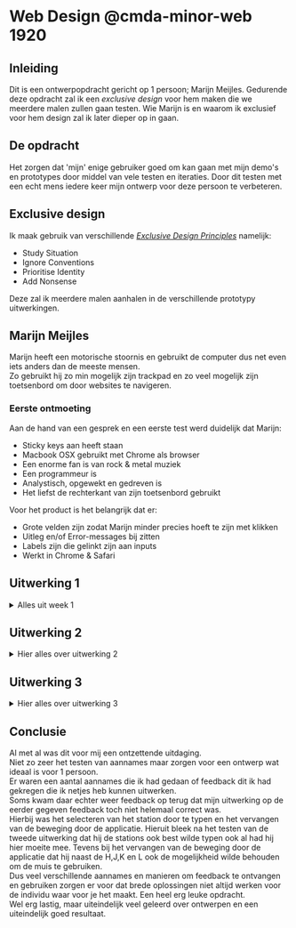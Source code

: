 # Web Design @cmda-minor-web 1920

## Inleiding

Dit is een ontwerpopdracht gericht op 1 persoon; Marijn Meijles.
Gedurende deze opdracht zal ik een _exclusive design_ voor hem maken die we meerdere malen zullen gaan testen.
Wie Marijn is en waarom ik exclusief voor hem design zal ik later dieper op in gaan.

## De opdracht

Het zorgen dat 'mijn' enige gebruiker goed om kan gaan met mijn demo's en prototypes door middel van vele testen en iteraties.
Door dit testen met een echt mens iedere keer mijn ontwerp voor deze persoon te verbeteren.

## Exclusive design

Ik maak gebruik van verschillende [_Exclusive Design Principles_](https://exclusive-design.vasilis.nl) namelijk:

- Study Situation
- Ignore Conventions
- Prioritise Identity
- Add Nonsense

Deze zal ik meerdere malen aanhalen in de verschillende prototypy uitwerkingen.

## Marijn Meijles

Marijn heeft een motorische stoornis en gebruikt de computer dus net even iets anders dan de meeste mensen.  
Zo gebruikt hij zo min mogelijk zijn trackpad en zo veel mogelijk zijn toetsenbord om door websites te navigeren.

### Eerste ontmoeting

Aan de hand van een gesprek en een eerste test werd duidelijk dat Marijn:

- Sticky keys aan heeft staan
- Macbook OSX gebruikt met Chrome als browser
- Een enorme fan is van rock & metal muziek
- Een programmeur is
- Analystisch, opgewekt en gedreven is
- Het liefst de rechterkant van zijn toetsenbord gebruikt

Voor het product is het belangrijk dat er:

- Grote velden zijn zodat Marijn minder precies hoeft te zijn met klikken
- Uitleg en/of Error-messages bij zitten
- Labels zijn die gelinkt zijn aan inputs
- Werkt in Chrome & Safari

## Uitwerking 1

<details>
<summary>Alles uit week 1</summary>

### Wat ik heb gedaan

Ik ga voor Marijn een product ontwerpen wat hem gaat helpen zijn treinreizen te plannen.  
Dit betekent dat ik waarschijnlijk aan de slag moet gaan met iets wat de datum voor hem moet selecteren, maar misschien kan ik dit op meerdere manieren oplossen.
En natuurlijk wil ik dat dit een variant word die Marijn echt kan gebruiken.

Ik heb een toffe achtergrond gemaakt van een soort metal logo met Marijns naam zowel als een monospace terminal achtige omgeving verder.
De hoop is dat Marijn het leuk vind om twee van zijn passies terug te zien in mijn werk.
Tot slot vul ik ook alvast vaste waarden in, zoals Eindhoven en Amsterdam.  
Aangezien dit is wat Marijn zelf het meeste zal gaan gebruiken.
Een klein beetje leuke nonsense natuurlijk, maar vooral om zijn identiteit terug te laten komen.

Verder heb ik gezorgd voor een grote duidelijk groene knop in de kleur 'terminal' groen, zoals je die misschien wel herkent van de groene tekst op de bekende zwarte achtergrond.
Dit is de hoofdinteractie dus vandaar duidelijk en goed gekleurd.
Onderin is een menu te vinden met daarin het overzicht van wat Marijn allemaal besloten heeft.  
Dit is tevens een klikbaar menu waar hij ten allen tijden terug kan gaan om dingen te veranderen.

Natuurlijk gaat een aantal van deze dingen volledig fout en ben ik aan het testen met aannames die ik eerder heb gedaan vanuit onze eerste ontmoeting.  
Zo heb ik alles klaar gemaakt zodat je er makkelijk door heen kan gaan met tab en enter.  
Ook heb ik functionaliteit toegevoegd met de pijltjes.
Momenteel is het alleen mogelijk 1 van deze twee te gebruiken, niet allebei tegelijk.

### Vragen bij het maken

Terwijl ik bezig was met mijn eerste testplan had ik een aantal ideeen en aannames.  
Een aantal hiervan heb ik verwerkt, sommige er van heb ik niet verwerkt en juist tijdens het testen gevraagd.
Of uit de testen van mijn medestudenten gehaald natuurlijk.

- Is Marijn zo geweldig dat hij weet in welke provincie de stad bevind die hij wilt bezoeken? Dan kan ik namelijk station selectie op provincie -> stad mogelijk maken.
- Welke manier van typen gebruikt Marijn of welke prefereert hij? Gebruikt hij iets zoals T9, een QWERTY-toetsenbord lay-out of het alfabet beginnend bij de A?
- Wil Marijn enkel de datum invullen of is de dag van de week ook relevant voor hem?
- Eindhoven als vast vertrek station en Amsterdam als vast aankomst?
- Er wordt bij de NS een keuze aangeboden voor 'toegankelijk reizen' zowel als extra overstaptijd. Maakt Marijn hier gebruik van?
- Wilt Marijn via bepaalde stations reizen of wilt hij enkel een start en aankomststation aangeven?
- Zijn er vaste waardes die Marijn makkelijker vind voor de dagen of uren?

### Testplan

Kan Marijn een reis plannen van Eindhoven naar Amsterdam.
Hieronder de vragen met antwoorden, overige feedback staat onder het kopje van volgende week.

##### Hoe werkt het invullen van de treinstations voor Marijn?

Kan hij dit goed met invul velden?

- Dit kan, maar typen is niet het allermakkelijkst voor Marijn
  Moet ik hier iets anders op verzinnen?
- Waarom niet :-)

##### Hoe werkt het invullen van de nummer velden?

Is omhoog/naar beneden te vervelend voor bijvoorbeeld 31 dagen van het jaar?

- Nee, dat is het niet
  Is het nodig dat hij weet welke dag van de week het is?
- Niet noodzakelijk

##### Kan hij het volledige prototype succesvol doorlopen?

Waar gaat het fout, zie ik hier makkelijke oplossingen voor?

- Meerdere dingen die 'fout' gaan. Opgeschreven als feedback

##### Hoe werken de pijltjes toetsen/enter toets als besturing?

Zijn er andere knoppen die Marijn prettiger vind/beter werken?

- H,J,K & L als besturing werkt het best.
- Tab functionaliteiten is niet belangrijk/wordt niet gebruikt

</details>

## Uitwerking 2

<details>
<summary> Hier alles over uitwerking 2 </summary>

### Feedback uitwerking 2

Uit de eerste test haalde ik enorm veel feedback:

- De toetsen; HJKL om te besturen
- Links/rechts moet ook bepalen dat hij links en rechts gaat door de datumpicker
- Uitleg tekst bij de velden zetten en niet enkel aan het begin. Dit is te veel instuderen.
- Placeholder tekst ipv values (logisch maar goed om te weten)
- Feedback bij verplaatsen over scherm verbeteren
- Nonsense: Cursor veranderen wanneer muis in beeld is.
- De knop 'Next' is overbodig bij het accepteren van het inputveld (veranderen naar naam volgend veld)
- hover & focus andere vormgeving geven
- Aangeven in menu onderin wat ingevuld is
- Interface veranderen, is iets te groot, kan kleiner en eenvoudiger
- Gebruik maken van de lege ruimte (misschien met meer nonsense?!)
- feedback in tekst geven op het bevestigings/'klopt dit?'-scherm.
- Hij plant standaard 1 uur voor werk zijn reizen.
- En anders is dit 1 dag van te voren

### Wat ik heb gedaan

Ik heb de hele UI omgegooid en ben voor iets gegaan wat meer 'normaal' is, geinspireerd op de oudere NS UI van de ticketautomaten.
Hopelijk maakt dat het gebruik van de applicatie iets makkelijker.  
Ik heb alles pijltjestoetsen en muis besturing weggehaald.  
Momenteel kan je alleen met HJKL en Enter de applicatie besturen.  
Ik heb alle vreemde inputs weggehaald en gezorgd dat er enkel kan worden ingevuld met behulp van de besturing.  
Hierdoor heb ik zowel als de gebruiker meer zeggeschap over wat er precies gebeurd.  
Alle overbodige 'volgende' en 'next' knoppen zijn verwijderd.  
Ik maak nu gebruik van de lege ruimte door wat nonsense toe te voegen.  
Tevens heb ik ook rekening gehouden met Marijn zijn presets en mijn eerdere onderzoek van demo 1 meegenomen als solide basis.
Ik heb een beetje meer nonsense toegevoegd en wat duidelijkheid gegeven op welk onderdeel je je bevind.

### Testplan

Kan Marijn een reis plannen van Eindhoven naar Amsterdam.
Hieronder de vragen met antwoorden, overige feedback staat onder het kopje van volgende week.

##### Werkt het invullen van treinstations op deze manier?

Is het invullen van de eerste twee letters duidelijk?

- Is duidelijk, maar tooltip was niet te lezen
- Toch wel invullen met toetsenbord toevoegen

##### Hoe werkt het invullen van de nummer velden?

Marijn was niet in staat er veel kapot aan te maken.
Invullen van de velden was dus prettig.
Feedback; dagen kunnen in de min, jaartal kan te hoog, uren/minuten moeten terug naar 0 als ze de top hebben bereikt.

##### Kan hij het volledige prototype succesvol doorlopen?

Marijn was goed in staat het prototype door te lopen.
Niets hield hem hierbij tegen en hij was door niets verward

##### Hoe werkt H,J,K,L + Enter als besturing?

Marijn geeft aan dat hoewel hij dit beter vind dat de pijltjes-toetsen en tab hij toch ook de muis had willen gebruiken.
Ook geeft hij aan dat hij toch de eerste twee letters van het treinstation wel kan typen.

</details>

## Uitwerking 3

<details>
<summary> Hier alles over uitwerking 3 </summary>

Feedback van test 3:

- Niet alle maanden hebben 31 dagen (duh!)
- Start en eind locatie kunnen niet hetzelfde zijn. Hier kan ik iets voor maken.
- Meer ruimte maken voor stations als het een lange lijst is.
- Tooltip is niet altijd zichtbaar door locatie rechtsbovenin.
- Eerste letters typen is makkelijker dan letters selecteren met HJKL. Dit laat echter weer een moeilijke besturing/design beslissingen over met verkeerde inputs.
- Dagen kunnen blijkbaar in de min?
- Naar links om terug te gaan naar hoofdmenu
- Muis als besturing toevoegen
- Wrap-around voor de tijd
- Selectie bevestigen stuurt je naar volgende menu item in de lijst
- Pijltjes mogelijk ook toevoegen

### Wat ik heb gedaan

Pijltjes zijn ook toegevoegd als manier om te navigeren door de applicatie.  
Op elke locatie kan je dus zowel pijltjes als H,K,K,L gebruiken zelfs door elkaar heen.  
Het bevestigen van een optie zet de cursor nu op het volgende menu onderdeel, niet de ene waar je was.
Het is nu ook mogelijk om terug te gaan naar het hoofdmenu. Dit plaatst je wel weer op het menu onderdeel waar je was.  
Dagen kunnen nu niet meer in de min gaan!  
Het jaartal kan alleen omhoog/naar beneden als het december is.  
De tijd heeft nu een wrap-around gekregen zodat je van de top weer onderaan begint en vice versa.
Als de lijst van treinstations te lang is dan komen deze in twee kolommen te staan.

</details>

## Conclusie

Al met al was dit voor mij een ontzettende uitdaging.  
Niet zo zeer het testen van aannames maar zorgen voor een ontwerp wat ideaal is voor 1 persoon.  
Er waren een aantal aannames die ik had gedaan of feedback dit ik had gekregen die ik netjes heb kunnen uitwerken.  
Soms kwam daar echter weer feedback op terug dat mijn uitwerking op de eerder gegeven feedback toch niet helemaal correct was.  
Hierbij was het selecteren van het station door te typen en het vervangen van de beweging door de applicatie. Hieruit bleek na het testen van de tweede uitwerking dat hij de stations ook best wilde typen ook al had hij hier moeite mee. Tevens bij het vervangen van de beweging door de applicatie dat hij naast de H,J,K en L ook de mogelijkheid wilde behouden om de muis te gebruiken.  
Dus veel verschillende aannames en manieren om feedback te ontvangen en gebruiken zorgen er voor dat brede oplossingen niet altijd werken voor de individu waar voor je het maakt.
Een heel erg leuke opdracht.  
Wel erg lastig, maar uiteindelijk veel geleerd over ontwerpen en een uiteindelijk goed resultaat.
